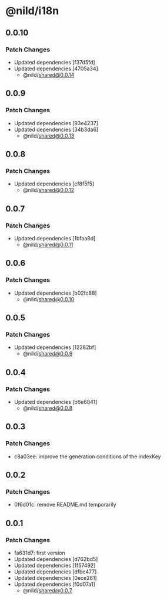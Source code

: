 # @nild/i18n

## 0.0.10

### Patch Changes

- Updated dependencies [f37d5fd]
- Updated dependencies [4705a34]
  - @nild/shared@0.0.14

## 0.0.9

### Patch Changes

- Updated dependencies [93e4237]
- Updated dependencies [34b3da6]
  - @nild/shared@0.0.13

## 0.0.8

### Patch Changes

- Updated dependencies [cf8f5f5]
  - @nild/shared@0.0.12

## 0.0.7

### Patch Changes

- Updated dependencies [1bfaa8d]
  - @nild/shared@0.0.11

## 0.0.6

### Patch Changes

- Updated dependencies [b02fc88]
  - @nild/shared@0.0.10

## 0.0.5

### Patch Changes

- Updated dependencies [12282bf]
  - @nild/shared@0.0.9

## 0.0.4

### Patch Changes

- Updated dependencies [b6e6841]
  - @nild/shared@0.0.8

## 0.0.3

### Patch Changes

- c8a03ee: improve the generation conditions of the indexKey

## 0.0.2

### Patch Changes

- 0f6d01c: remove README.md temporarily

## 0.0.1

### Patch Changes

- fa631d7: first version
- Updated dependencies [d762bd5]
- Updated dependencies [1f57492]
- Updated dependencies [dfbe477]
- Updated dependencies [0ece281]
- Updated dependencies [f0d07a1]
  - @nild/shared@0.0.7

